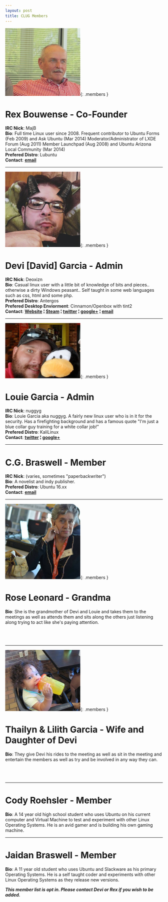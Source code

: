```yaml
---
layout: post
title: CLUG Members
---
```


![alt text](https://raw.githubusercontent.com/CochiseLinuxUsersGroup/CochiseLinuxUsersGroup.github.io/master/images/rex.jpg "Rex's Photo"){: .members }
# **Rex Bouwense** - Co-Founder  
**IRC Nick**:  MajB  
**Bio**: Full time Linux user since 2008\. Frequent contributor to Ubuntu Forms (Feb 2009) and Ask Ubuntu (Mar 2014) Moderator/Administrator of LXDE Forum (Aug 2011) Member Launchpad (Aug 2008) and Ubuntu Arizona Local Community (Mar 2014)  
**Prefered Distro**: Lubuntu  
**Contact**:   **[email](mailto:majb@azloco.com)**

- - -
![alt text](https://raw.githubusercontent.com/CochiseLinuxUsersGroup/CochiseLinuxUsersGroup.github.io/master/images/david.jpg "David's Photo"){: .members }
# **Devi [David] Garcia** - Admin

**IRC Nick**:  Deoxizn   
**Bio**: Casual linux user with a little bit of knowledge of bits and pieces.. otherwise a dirty Windows peasant.. Self taught in some web languages such as css, html and some php.   
**Prefered Distro**: Antergos   
**Prefered Desktop Enviorment**: Cinnamon/Openbox with tint2   
**Contact**:  **[Website](http://z0mbiexx.github.io) &brvbar; [Steam](https://steamcommunity.com/id/z0mbiexx) &brvbar; [twitter](https://twitter.com/z0mbiexx) &brvbar; [google+](https://plus.google.com/u/0/114554287269046116654 ) &brvbar; [email](mailto:asphyxiated.god@gmail.com)**

- - -
![alt text](https://raw.githubusercontent.com/CochiseLinuxUsersGroup/CochiseLinuxUsersGroup.github.io/master/images/louie.jpg "Louie's Photo"){: .members }
# **Louie Garcia** - Admin  
**IRC Nick**:  nuggyg  
**Bio**: Louie Garcia aka nuggyg. A fairly new linux user who is in it for the security.  Has a firefighting background and has a famous quote "I'm just a blue collar guy training for a white collar job!"  
**Prefered Distro**: KaliLinux  
**Contact**:  **[twitter](https://twitter.com/nuggy_g) &brvbar; [google+](https://plus.google.com/u/0/107489447128690285761)**

- - -

# **C.G. Braswell** - Member  
**IRC Nick**:  (varies, sometimes "paperbackwriter")  
**Bio**: A novelist and indy publisher.  
**Prefered Distro**: Ubuntu 16.xx  
**Contact**:   **[email](mailto:chris.braswell@fusepowder.com)**

- - -
![alt text](https://raw.githubusercontent.com/CochiseLinuxUsersGroup/CochiseLinuxUsersGroup.github.io/master/images/rose.jpg "Rose's Photo"){: .members }
# **Rose Leonard** - Grandma  
**Bio**: She is the grandmother of Devi and Louie and takes them to the meetings as well as attends them and sits along the others just listening along trying to act like she's paying attention.
&nbsp;  
&nbsp;  
&nbsp;  
&nbsp;  

- - -

![alt text](https://raw.githubusercontent.com/CochiseLinuxUsersGroup/CochiseLinuxUsersGroup.github.io/master/images/lilith.jpg "lilith's Photo"){: .members }
# **Thailyn & Lilith Garcia** - Wife and Daughter of Devi  
**Bio**: They give Devi his rides to the meeting as well as sit in the meeting and entertain the members as well as try and be involved in any way they can.
&nbsp;  
&nbsp;  
&nbsp;  
&nbsp;  

- - -

# **Cody Roehsler** - Member
**Bio**:  A 14 year old high school student who uses Ubuntu on his current computer and Virtual Machine to test and experiment with other Linux Operating Systems.  He is an avid gamer and is building his own gaming machine.

- - -

# **Jaidan Braswell** - Member
**Bio**:  A 11 year old student who uses Ubuntu and Slackware as his primary Operating Systems.  He is a self taught coder and experiments with other Linux Operating Systems as they release new versions.
 

_**This member list is opt in. Please contact Devi or Rex if you wish to be added.**_

<style type="text/css">
.members {
  display: block;
  margin-left: auto;
  margin-right: auto;
  float: right;
}
</style>

